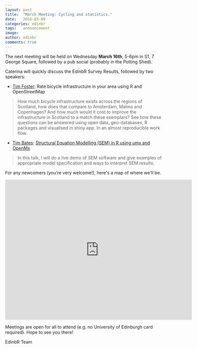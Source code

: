 ```yaml
---
layout: post
title:  "March Meeting: Cycling and statistics."
date:   2016-03-09
categories: edinbr
tags:   announcement
image:
author: edinbr
comments: true
---
```


The next meeting will be held on Wednesday **March 16th**, 5-6pm in S1, 7 George Square, followed by a pub social (probably in the Potting Shed).

Caterina will quickly discuss the EdinbR Survey Results, followed by two speakers:

* [Tim Foster](https://opendata.shinyapps.io/shinyapp/): Rate bicycle infrastructure in your area using R and OpenStreetMap

> How much bicycle infrastructure exists across the regions of Scotland, how does that compare to Amsterdam, Malmo and Copenhagen? And how much would it cost to improve the infrastructure in Scotland to a match these exemplars? See how these questions can be answered using open data, geo-databases, R packages and visualised in shiny app. In an almost reproducible work flow.

* [Tim Bates](http://timbates.wikidot.com/): [Structural Equation Modelling (SEM) in R using umx and OpenMx](https://github.com/EdinbR/edinbr-talks/raw/master/2016-03-09/tim%20umx.pptx)

> In this talk, I will do a live demo of SEM software and give examples of appropriate model specification and ways to interpret SEM results.

For any newcomers (you're very welcome!), here's a map of where we'll be.

<iframe src="https://www.google.com/maps/embed?pb=!1m18!1m12!1m3!1d2234.2857959093512!2d-3.1896144261229358!3d55.944418290254944!2m3!1f0!2f0!3f0!3m2!1i1024!2i768!4f13.1!3m3!1m2!1s0x4887c7837b340937%3A0xaf82184629da8aed!2s7+George+Square%2C+Edinburgh+EH8!5e0!3m2!1sen!2suk!4v1447278868342" width="600" height="450" frameborder="0" style="border:0" allowfullscreen></iframe>

Meetings are open for all to attend (e.g. no University of Edinburgh card required). Hope to see you there!

EdinbR Team

